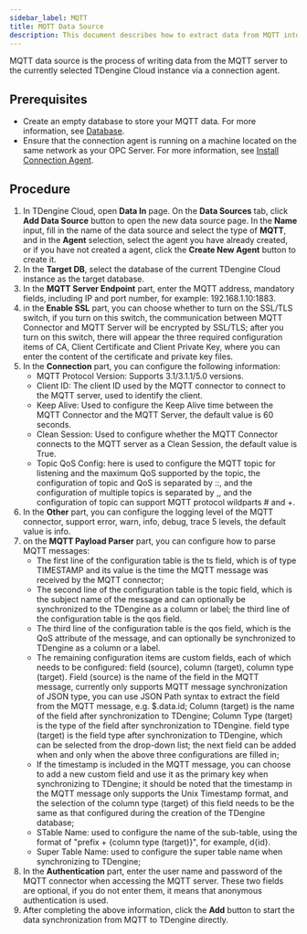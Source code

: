 ```yaml
---
sidebar_label: MQTT
title: MQTT Data Source
description: This document describes how to extract data from MQTT into a TDengine Cloud instance.
---
```


MQTT data source is the process of writing data from the MQTT server to the currently selected TDengine Cloud instance via a connection agent.

## Prerequisites

- Create an empty database to store your MQTT data. For more information, see [Database](../../../programming/model/#create-database).
- Ensure that the connection agent is running on a machine located on the same network as your OPC  Server. For more information, see [Install Connection Agent](../install-agent/).

## Procedure

1. In TDengine Cloud, open **Data In** page. On the **Data Sources** tab, click **Add Data Source** button to open the new data source page. In the **Name** input, fill in the name of the data source and select the type of **MQTT**, and in the **Agent** selection, select the agent you have already created, or if you have not created a agent, click the **Create New Agent** button to create it.
2. In the **Target DB**, select the database of the current TDengine Cloud instance as the target database.
3. In the **MQTT Server Endpoint** part, enter the MQTT address, mandatory fields, including IP and port number, for example: 192.168.1.10:1883.
4. in the **Enable SSL** part, you can choose whether to turn on the SSL/TLS switch, if you turn on this switch, the communication between MQTT Connector and MQTT Server will be encrypted by SSL/TLS; after you turn on this switch, there will appear the three required configuration items of CA, Client Certificate and Client Private Key, where you can enter the content of the certificate and private key files.
5. In the **Connection** part, you can configure the following information:
    - MQTT Protocol Version: Supports 3.1/3.1.1/5.0 versions.
    - Client ID: The client ID used by the MQTT connector to connect to the MQTT server, used to identify the client.
    - Keep Alive: Used to configure the Keep Alive time between the MQTT Connector and the MQTT Server, the default value is 60 seconds.
    - Clean Session: Used to configure whether the MQTT Connector connects to the MQTT server as a Clean Session, the default value is True.
    - Topic QoS Config: here is used to configure the MQTT topic for listening and the maximum QoS supported by the topic, the configuration of topic and QoS is separated by ::, and the configuration of multiple topics is separated by ,, and the configuration of topic can support MQTT protocol wildparts # and +.
6. In the **Other** part, you can configure the logging level of the MQTT connector, support error, warn, info, debug, trace 5 levels, the default value is info.
7. on the **MQTT Payload Parser** part, you can configure how to parse MQTT messages:
    - The first line of the configuration table is the ts field, which is of type TIMESTAMP and its value is the time the MQTT message was received by the MQTT connector;
    - The second line of the configuration table is the topic field, which is the subject name of the message and can optionally be synchronized to the TDengine as a column or label; the third line of the configuration table is the qos field.
    - The third line of the configuration table is the qos field, which is the QoS attribute of the message, and can optionally be synchronized to TDengine as a column or a label.
    - The remaining configuration items are custom fields, each of which needs to be configured: field (source), column (target), column type (target). Field (source) is the name of the field in the MQTT message, currently only supports MQTT message synchronization of JSON type, you can use JSON Path syntax to extract the field from the MQTT message, e.g. $.data.id; Column (target) is the name of the field after synchronization to TDengine; Column Type (target) is the type of the field after synchronization to TDengine. field type (target) is the field type after synchronization to TDengine, which can be selected from the drop-down list; the next field can be added when and only when the above three configurations are filled in;
    - If the timestamp is included in the MQTT message, you can choose to add a new custom field and use it as the primary key when synchronizing to TDengine; it should be noted that the timestamp in the MQTT message only supports the Unix Timestamp format, and the selection of the column type (target) of this field needs to be the same as that configured during the creation of the TDengine database;
    - STable Name: used to configure the name of the sub-table, using the format of "prefix + {column type (target)}", for example, d{id}.
    - Super Table Name: used to configure the super table name when synchronizing to TDengine;
8. In the **Authentication** part, enter the user name and password of the MQTT connector when accessing the MQTT server. These two fields are optional, if you do not enter them, it means that anonymous authentication is used.
9. After completing the above information, click the **Add** button to start the data synchronization from MQTT to TDengine directly.
